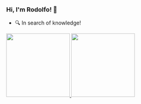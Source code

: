 ### Hi, I'm Rodolfo!  👋

<!--

- 🔭 I’m currently working on ...
- 🌱 I’m currently learning ...
- 👯 I’m looking to collaborate on ...
- 🤔 I’m looking for help with ...
- 💬 Ask me about ...
- 📫 How to reach me: ...
- 😄 Pronouns: ...
- ⚡ Fun fact: ...
-->
- 🔍 In search of knowledge!
<div>
  <a href="https://github.com/cesarodolfo">
  <img height="170em" src="https://github-readme-stats.vercel.app/api?username=cesarodolfo&show_icons=true&theme=dark&include_all_commits=true&count_private=true"/>
  <img height="170em" src="https://github-readme-stats.vercel.app/api/top-langs/?username=cesarodolfo&layout=compact&langs_count=7&theme=dark"/>
</div>

